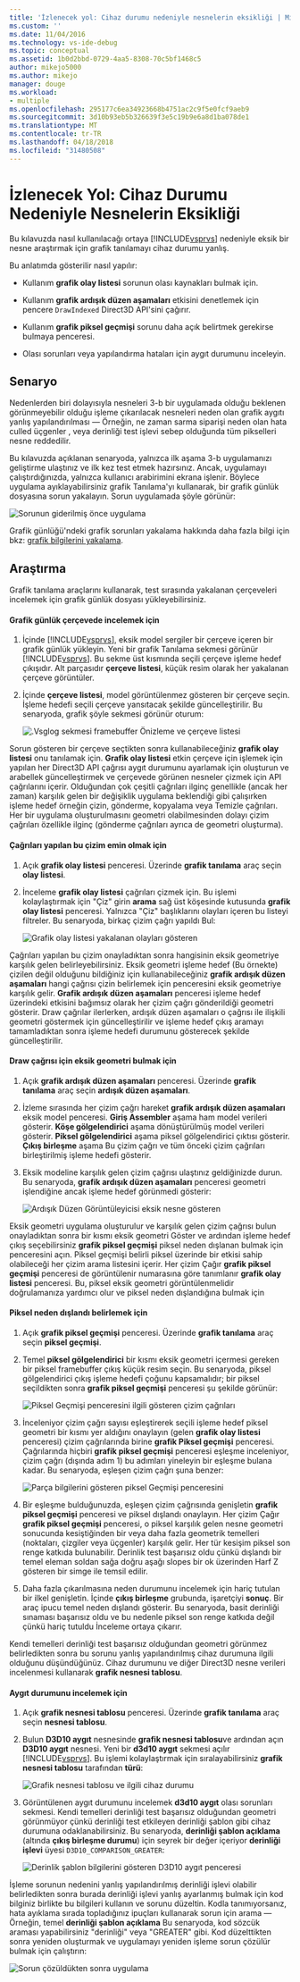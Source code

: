 ```yaml
---
title: 'İzlenecek yol: Cihaz durumu nedeniyle nesnelerin eksikliği | Microsoft Docs'
ms.custom: ''
ms.date: 11/04/2016
ms.technology: vs-ide-debug
ms.topic: conceptual
ms.assetid: 1b0d2bbd-0729-4aa5-8308-70c5bf1468c5
author: mikejo5000
ms.author: mikejo
manager: douge
ms.workload:
- multiple
ms.openlocfilehash: 295177c6ea34923668b4751ac2c9f5e0fcf9aeb9
ms.sourcegitcommit: 3d10b93eb5b326639f3e5c19b9e6a8d1ba078de1
ms.translationtype: MT
ms.contentlocale: tr-TR
ms.lasthandoff: 04/18/2018
ms.locfileid: "31480508"
---
```

# <a name="walkthrough-missing-objects-due-to-device-state"></a>İzlenecek Yol: Cihaz Durumu Nedeniyle Nesnelerin Eksikliği
Bu kılavuzda nasıl kullanılacağı ortaya [!INCLUDE[vsprvs](../../code-quality/includes/vsprvs_md.md)] nedeniyle eksik bir nesne araştırmak için grafik tanılamayı cihaz durumu yanlış.  
  
 Bu anlatımda gösterilir nasıl yapılır:  
  
-   Kullanım **grafik olay listesi** sorunun olası kaynakları bulmak için.  
  
-   Kullanım **grafik ardışık düzen aşamaları** etkisini denetlemek için pencere `DrawIndexed` Direct3D API'sini çağırır.  
  
-   Kullanım **grafik piksel geçmişi** sorunu daha açık belirtmek gerekirse bulmaya penceresi.  
  
-   Olası sorunları veya yapılandırma hataları için aygıt durumunu inceleyin.  
  
## <a name="scenario"></a>Senaryo  
 Nedenlerden biri dolayısıyla nesneleri 3-b bir uygulamada olduğu beklenen görünmeyebilir olduğu işleme çıkarılacak nesneleri neden olan grafik aygıtı yanlış yapılandırılması — Örneğin, ne zaman sarma siparişi neden olan hata culled üçgenler , veya derinliği test işlevi sebep olduğunda tüm pikselleri nesne reddedilir.  
  
 Bu kılavuzda açıklanan senaryoda, yalnızca ilk aşama 3-b uygulamanızı geliştirme ulaştınız ve ilk kez test etmek hazırsınız. Ancak, uygulamayı çalıştırdığınızda, yalnızca kullanıcı arabirimini ekrana işlenir. Böylece uygulama ayıklayabilirsiniz grafik Tanılama'yı kullanarak, bir grafik günlük dosyasına sorun yakalayın. Sorun uygulamada şöyle görünür:  
  
 ![Sorunun giderilmiş önce uygulama](media/vsg_walkthru1_firstview.png "vsg_walkthru1_firstview")  
  
 Grafik günlüğü'ndeki grafik sorunları yakalama hakkında daha fazla bilgi için bkz: [grafik bilgilerini yakalama](capturing-graphics-information.md).  
  
## <a name="investigation"></a>Araştırma  
 Grafik tanılama araçlarını kullanarak, test sırasında yakalanan çerçeveleri incelemek için grafik günlük dosyası yükleyebilirsiniz.  
  
#### <a name="to-examine-a-frame-in-a-graphics-log"></a>Grafik günlük çerçevede incelemek için  
  
1.  İçinde [!INCLUDE[vsprvs](../../code-quality/includes/vsprvs_md.md)], eksik model sergiler bir çerçeve içeren bir grafik günlük yükleyin. Yeni bir grafik Tanılama sekmesi görünür [!INCLUDE[vsprvs](../../code-quality/includes/vsprvs_md.md)]. Bu sekme üst kısmında seçili çerçeve işleme hedef çıkışıdır. Alt parçasıdır **çerçeve listesi**, küçük resim olarak her yakalanan çerçeve görüntüler.  
  
2.  İçinde **çerçeve listesi**, model görüntülenmez gösteren bir çerçeve seçin. İşleme hedefi seçili çerçeve yansıtacak şekilde güncelleştirilir. Bu senaryoda, grafik şöyle sekmesi görünür oturum:  
  
     ![.Vsglog sekmesi framebuffer Önizleme ve çerçeve listesi](media/vsg_walkthru1_experiment.png "vsg_walkthru1_experiment")  
  
 Sorun gösteren bir çerçeve seçtikten sonra kullanabileceğiniz **grafik olay listesi** onu tanılamak için. **Grafik olay listesi** etkin çerçeve için işlemek için yapılan her Direct3D API çağrısı aygıt durumunu ayarlamak için oluşturun ve arabellek güncelleştirmek ve çerçevede görünen nesneler çizmek için API çağrılarını içerir. Olduğundan çok çeşitli çağrıları ilginç genellikle (ancak her zaman) karşılık gelen bir değişiklik uygulama beklendiği gibi çalışırken işleme hedef örneğin çizin, gönderme, kopyalama veya Temizle çağrıları. Her bir uygulama oluşturulmasını geometri olabilmesinden dolayı çizim çağrıları özellikle ilginç (gönderme çağrıları ayrıca de geometri oluşturma).  
  
#### <a name="to-ensure-that-draw-calls-are-being-made"></a>Çağrıları yapılan bu çizim emin olmak için  
  
1.  Açık **grafik olay listesi** penceresi. Üzerinde **grafik tanılama** araç seçin **olay listesi**.  
  
2.  İnceleme **grafik olay listesi** çağrıları çizmek için. Bu işlemi kolaylaştırmak için "Çiz" girin **arama** sağ üst köşesinde kutusunda **grafik olay listesi** penceresi. Yalnızca "Çiz" başlıklarını olayları içeren bu listeyi filtreler. Bu senaryoda, birkaç çizim çağrı yapıldı Bul:  
  
     ![Grafik olay listesi yakalanan olayları gösteren](media/vsg_walkthru1_.png "vsg_walkthru1_")  
  
 Çağrıları yapılan bu çizim onayladıktan sonra hangisinin eksik geometriye karşılık gelen belirleyebilirsiniz. Eksik geometri işleme hedef (Bu örnekte) çizilen değil olduğunu bildiğiniz için kullanabileceğiniz **grafik ardışık düzen aşamaları** hangi çağrısı çizin belirlemek için penceresini eksik geometriye karşılık gelir. **Grafik ardışık düzen aşamaları** penceresi işleme hedef üzerindeki etkisini bağımsız olarak her çizim çağrı gönderildiği geometri gösterir. Draw çağrılar ilerlerken, ardışık düzen aşamaları o çağrısı ile ilişkili geometri göstermek için güncelleştirilir ve işleme hedef çıkış aramayı tamamladıktan sonra işleme hedefi durumunu gösterecek şekilde güncelleştirilir.  
  
#### <a name="to-find-the-draw-call-for-the-missing-geometry"></a>Draw çağrısı için eksik geometri bulmak için  
  
1.  Açık **grafik ardışık düzen aşamaları** penceresi. Üzerinde **grafik tanılama** araç seçin **ardışık düzen aşamaları**.  
  
2.  İzleme sırasında her çizim çağrı hareket **grafik ardışık düzen aşamaları** eksik model penceresi. **Giriş Assembler** aşama ham model verileri gösterir. **Köşe gölgelendirici** aşama dönüştürülmüş model verileri gösterir. **Piksel gölgelendirici** aşama piksel gölgelendirici çıktısı gösterir. **Çıkış birleşme** aşama Bu çizim çağrı ve tüm önceki çizim çağrıları birleştirilmiş işleme hedefi gösterir.  
  
3.  Eksik modeline karşılık gelen çizim çağrısı ulaştınız geldiğinizde durun. Bu senaryoda, **grafik ardışık düzen aşamaları** penceresi geometri işlendiğine ancak işleme hedef görünmedi gösterir:  
  
     ![Ardışık Düzen Görüntüleyicisi eksik nesne gösteren](media/vsg_walkthru1_pipeline.png "vsg_walkthru1_pipeline")  
  
 Eksik geometri uygulama oluşturulur ve karşılık gelen çizim çağrısı bulun onayladıktan sonra bir kısmı eksik geometri Göster ve ardından işleme hedef çıkış seçebilirsiniz **grafik piksel geçmişi** piksel neden dışlanan bulmak için penceresini açın. Piksel geçmişi belirli piksel üzerinde bir etkisi sahip olabileceği her çizim arama listesini içerir. Her çizim Çağır **grafik piksel geçmişi** penceresi de görüntülenir numarasına göre tanımlanır **grafik olay listesi** penceresi. Bu, piksel eksik geometri görüntülenmelidir doğrulamanıza yardımcı olur ve piksel neden dışlandığına bulmak için  
  
#### <a name="to-determine-why-the-pixel-was-excluded"></a>Piksel neden dışlandı belirlemek için  
  
1.  Açık **grafik piksel geçmişi** penceresi. Üzerinde **grafik tanılama** araç seçin **piksel geçmişi**.  
  
2.  Temel **piksel gölgelendirici** bir kısmı eksik geometri içermesi gereken bir piksel framebuffer çıkış küçük resim seçin. Bu senaryoda, piksel gölgelendirici çıkış işleme hedefi çoğunu kapsamalıdır; bir piksel seçildikten sonra **grafik piksel geçmişi** penceresi şu şekilde görünür:  
  
     ![Piksel Geçmişi penceresini ilgili gösteren çizim çağrıları](media/vsg_walkthru1_hist1.png "vsg_walkthru1_hist1")  
  
3.  İnceleniyor çizim çağrı sayısı eşleştirerek seçili işleme hedef piksel geometri bir kısmı yer aldığını onaylayın (gelen **grafik olay listesi** penceresi) çizim çağrılarında birine **grafik Piksel geçmişi** penceresi. Çağrılarında hiçbiri **grafik piksel geçmişi** penceresi eşleşme inceleniyor, çizim çağrı (dışında adım 1) bu adımları yineleyin bir eşleşme bulana kadar. Bu senaryoda, eşleşen çizim çağrı şuna benzer:  
  
     ![Parça bilgilerini gösteren piksel Geçmişi penceresini](media/vsg_walkthru1_hist2.png "vsg_walkthru1_hist2")  
  
4.  Bir eşleşme bulduğunuzda, eşleşen çizim çağrısında genişletin **grafik piksel geçmişi** penceresi ve piksel dışlandı onaylayın. Her çizim Çağır **grafik piksel geçmişi** penceresi, o piksel karşılık gelen nesne geometri sonucunda kesiştiğinden bir veya daha fazla geometrik temelleri (noktaları, çizgiler veya üçgenler) karşılık gelir. Her tür kesişim piksel son renge katkıda bulunabilir. Derinlik test başarısız oldu çünkü dışlandı bir temel eleman soldan sağa doğru aşağı slopes bir ok üzerinden Harf Z gösteren bir simge ile temsil edilir.  
  
5.  Daha fazla çıkarılmasına neden durumunu incelemek için hariç tutulan bir ilkel genişletin. İçinde **çıkış birleşme** grubunda, işaretçiyi **sonuç**. Bir araç ipucu temel neden dışlandı gösterir. Bu senaryoda, basit derinliği sınaması başarısız oldu ve bu nedenle piksel son renge katkıda değil çünkü hariç tutuldu İnceleme ortaya çıkarır.  
  
 Kendi temelleri derinliği test başarısız olduğundan geometri görünmez belirledikten sonra bu sorunu yanlış yapılandırılmış cihaz durumuna ilgili olduğunu düşündüğünüz. Cihaz durumunu ve diğer Direct3D nesne verileri incelenmesi kullanarak **grafik nesnesi tablosu**.  
  
#### <a name="to-examine-device-state"></a>Aygıt durumunu incelemek için  
  
1.  Açık **grafik nesnesi tablosu** penceresi. Üzerinde **grafik tanılama** araç seçin **nesnesi tablosu**.  
  
2.  Bulun **D3D10 aygıt** nesnesinde **grafik nesnesi tablosu**ve ardından açın **D3D10 aygıt** nesnesi. Yeni bir **d3d10 aygıt** sekmesi açılır [!INCLUDE[vsprvs](../../code-quality/includes/vsprvs_md.md)]. Bu işlemi kolaylaştırmak için sıralayabilirsiniz **grafik nesnesi tablosu** tarafından **türü**:  
  
     ![Grafik nesnesi tablosu ve ilgili cihaz durumu](media/vsg_walkthru1_objtable.png "vsg_walkthru1_objtable")  
  
3.  Görüntülenen aygıt durumunu incelemek **d3d10 aygıt** olası sorunları sekmesi. Kendi temelleri derinliği test başarısız olduğundan geometri görünmüyor çünkü derinliği test etkileyen derinliği şablon gibi cihaz durumuna odaklanabilirsiniz. Bu senaryoda, **derinliği şablon açıklama** (altında **çıkış birleşme durumu**) için seyrek bir değer içeriyor **derinliği işlevi** üyesi `D3D10_COMPARISON_GREATER`:  
  
     ![Derinlik şablon bilgilerini gösteren D3D10 aygıt penceresi](media/vsg_walkthru1_devicestate.png "vsg_walkthru1_devicestate")  
  
 İşleme sorunun nedenini yanlış yapılandırılmış derinliği işlevi olabilir belirledikten sonra burada derinliği işlevi yanlış ayarlanmış bulmak için kod bilginiz birlikte bu bilgileri kullanın ve sorunu düzeltin. Kodla tanımıyorsanız, hata ayıklama sırada topladığınız ipuçları kullanarak sorun için arama — Örneğin, temel **derinliği şablon açıklama** Bu senaryoda, kod sözcük araması yapabilirsiniz "derinliği" veya "GREATER" gibi. Kod düzelttikten sonra yeniden oluşturmak ve uygulamayı yeniden işleme sorun çözülür bulmak için çalıştırın:  
  
 ![Sorun çözüldükten sonra uygulama](media/vsg_walkthru1_finalview.png "vsg_walkthru1_finalview")